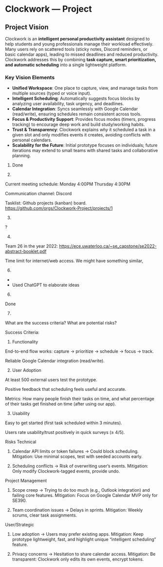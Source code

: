 # Clockwork — Project

## **Project Vision**

Clockwork is an **intelligent personal productivity assistant** designed to help students and young professionals manage their workload effectively.  
Many users rely on scattered tools (sticky notes, Discord reminders, or basic calendar apps), leading to missed deadlines and reduced productivity.  
Clockwork addresses this by combining **task capture, smart prioritization, and automatic scheduling** into a single lightweight platform.

### **Key Vision Elements**
- **Unified Workspace**: One place to capture, view, and manage tasks from multiple sources (typed or voice input).
- **Intelligent Scheduling**: Automatically suggests focus blocks by analyzing user availability, task urgency, and deadlines.
- **Calendar Integration**: Syncs seamlessly with Google Calendar (read/write), ensuring schedules remain consistent across tools.
- **Focus & Productivity Support**: Provides focus modes (timers, progress tracking) to encourage deep work and build study/working habits.
- **Trust & Transparency**: Clockwork explains *why* it scheduled a task in a given slot and only modifies events it creates, avoiding conflicts with personal calendars.
- **Scalability for the Future**: Initial prototype focuses on individuals; future iterations may extend to small teams with shared tasks and collaborative planning.



1. Done



2. 
Current meeting schedule:
Monday 4:00PM
Thursday 4:30PM

Communication channel: Discord

Tasklist: Github projects (kanban) board. https://github.com/orgs/Clockwork-Project/projects/1

3. 
?

4. 
Team 26 in the year 2022: https://ece.uwaterloo.ca/~se_capstone/se2022-abstract-booklet.pdf

Time limit for internet/web access. We might have something similar, 

6. 
- 
- Used ChatGPT to elaborate ideas

6.
Done

7. 
What are the success criteria? What are potential risks? 

Success Criteria:

  1) Functionality
  
  End-to-end flow works: capture → prioritize → schedule → focus → track.
  
  Reliable Google Calendar integration (read/write).
  
  2) User Adoption
  
  At least 500 external users test the prototype.
  
  Positive feedback that scheduling feels useful and accurate.

  Metrics: 
  How many people finish their tasks on time, and what percentage of their tasks get finished on time (after using our app).
  
  3) Usability
  
  Easy to get started (first task scheduled within 3 minutes).
  
  Users rate usability/trust positively in quick surveys (≥ 4/5).
 
Risks Technical

1) Calendar API limits or token failures → Could block scheduling.
Mitigation: Use minimal scopes, test with seeded accounts early.

2) Scheduling conflicts → Risk of overwriting user’s events.
Mitigation: Only modify Clockwork-tagged events, provide undo.

Project Management

1) Scope creep → Trying to do too much (e.g., Outlook integration) and failing core features.
Mitigation: Focus on Google Calendar MVP only for SE390.

2) Team coordination issues → Delays in sprints.
Mitigation: Weekly scrums, clear task assignments.

User/Strategic

1) Low adoption → Users may prefer existing apps.
Mitigation: Keep prototype lightweight, fast, and highlight unique “intelligent scheduling” feature.

2) Privacy concerns → Hesitation to share calendar access.
Mitigation: Be transparent: Clockwork only edits its own events, encrypt tokens.

